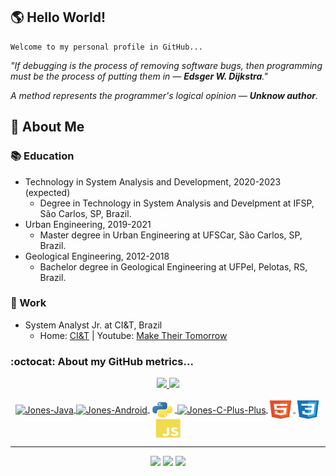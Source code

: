 ## :earth_americas:   Hello World!
    Welcome to my personal profile in GitHub...
<i>"If debugging is the process of removing software bugs, then programming must be the process of putting them in ― <b>Edsger W. Dijkstra</b>."</i>

<i>A method represents the programmer's logical opinion ― <b>Unknow author</b>.</i>

## :vulcan_salute:   About Me

### :books:   Education
- Technology in System Analysis and Development, 2020-2023 (expected)
  - Degree in Technology in System Analysis and Develpment at IFSP, São Carlos, SP, Brazil.
- Urban Engineering, 2019-2021
  - Master degree in Urban Engineering at UFSCar, São Carlos, SP, Brazil.
- Geological Engineering, 2012-2018
  - Bachelor degree in Geological Engineering at UFPel, Pelotas, RS, Brazil.

### :briefcase:   Work
- System Analyst Jr. at CI&T, Brazil
  - Home: [CI&T](https://ciandt.com/us/en-us) | Youtube: [Make Their Tomorrow](https://www.youtube.com/watch?v=2W3kBk4gR8o&ab_channel=CI%26T)

### :octocat:   About my GitHub metrics...
<div align="center">
  <a href="https://github.com/jmmarao">
  <img height="180em" src="https://github-readme-stats.vercel.app/api?username=jmmarao&show_icons=true&theme=dracula&include_all_commits=true&count_private=true"/>
  <img height="180em" src="https://github-readme-stats.vercel.app/api/top-langs/?username=jmmarao&layout=compact&langs_count=7&theme=dracula"/>
</div>
<div style="display: inline_block" align="center"><br>
  <img align="center" alt="Jones-Java" height="30" width="40" src="https://cdn.jsdelivr.net/gh/devicons/devicon/icons/java/java-original.svg">
    <img align="center" alt="Jones-Android" height="30" width="40" src="https://cdn.jsdelivr.net/gh/devicons/devicon/icons/android/android-original.svg"> 
  <img align="center" alt="Jones-Python" height="30" width="40" src="https://raw.githubusercontent.com/devicons/devicon/master/icons/python/python-original.svg">
  <img align="center" alt="Jones-C-Plus-Plus" height="30" width="40" src="https://icongr.am/devicon/cplusplus-original.svg"> 
  <img align="center" alt="Jones-HTML" height="30" width="40" src="https://raw.githubusercontent.com/devicons/devicon/master/icons/html5/html5-original.svg">
  <img align="center" alt="Jones-CSS" height="30" width="40" src="https://raw.githubusercontent.com/devicons/devicon/master/icons/css3/css3-original.svg">
  <img align="center" alt="Jones-Js" height="30" width="40" src="https://raw.githubusercontent.com/devicons/devicon/master/icons/javascript/javascript-plain.svg">
</div>
<hr>
 
<div align="center"> 
  <a href = "mailto:jmmarao@gmail.com"><img src="https://img.shields.io/badge/-Gmail-%23333?style=for-the-badge&logo=gmail&logoColor=white" target="_blank"></a>
  <a href="https://www.linkedin.com/in/jmmarao" target="_blank"><img src="https://img.shields.io/badge/-LinkedIn-%230077B5?style=for-the-badge&logo=linkedin&logoColor=white" target="_blank"></a> 
  <a href="https://instagram.com/jmmarao" target="_blank"><img src="https://img.shields.io/badge/-Instagram-%23E4405F?style=for-the-badge&logo=instagram&logoColor=white" target="_blank"></a>
</div>
